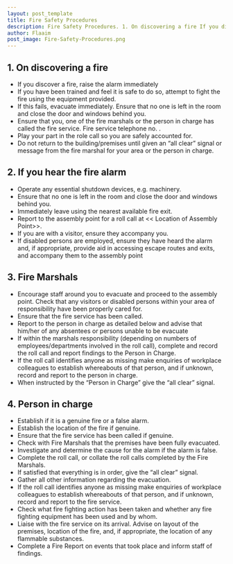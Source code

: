 ```yaml
---
layout: post_template
title: Fire Safety Procedures
description: Fire Safety Procedures. 1. On discovering a fire If you discover a fire, raise the alarm immediately
author: Flaaim
post_image: Fire-Safety-Procedures.png
---
```


## 1. On discovering a fire
- If you discover a fire, raise the alarm immediately
- If you have been trained and feel it is safe to do so, attempt to fight the fire using the equipment provided.
- If this fails, evacuate immediately. Ensure that no one is left in the room and close the door and windows behind you.
- Ensure that you, one of the fire marshals or the person in charge has called the fire service. Fire service telephone no. .
- Play your part in the role call so you are safely accounted for.
- Do not return to the building/premises until given an “all clear” signal or message from the fire marshal for your area or the person in charge.


## 2. If you hear the fire alarm
- Operate any essential shutdown devices, e.g. machinery.
- Ensure that no one is left in the room and close the door and windows behind you.
- Immediately leave using the nearest available fire exit.
- Report to the assembly point for a roll call at << Location of Assembly Point>>.
- If you are with a visitor, ensure they accompany you.
- If disabled persons are employed, ensure they have heard the alarm and, if appropriate, provide aid in accessing escape routes and exits, and accompany them to the assembly point

## 3. Fire Marshals

- Encourage staff around you to evacuate and proceed to the assembly point. Check that any visitors or disabled persons within your area of responsibility have been properly cared for.
- Ensure that the fire service has been called.
- Report to the person in charge as detailed below and advise that him/her of any absentees or persons unable to be evacuate 
- If within the marshals responsibility (depending on numbers of employees/departments involved in the roll call), complete and record the roll call and report findings to the Person in Charge.
- If the roll call identifies anyone as missing make enquiries of workplace colleagues to establish whereabouts of that person, and if unknown, record and report to the person in charge.
- When instructed by the “Person in Charge” give the “all clear” signal.


## 4. Person in charge

- Establish if it is a genuine fire or a false alarm.
- Establish the location of the fire if genuine.
- Ensure that the fire service has been called if genuine.
- Check with Fire Marshals that the premises have been fully evacuated.
- Investigate and determine the cause for the alarm if the alarm is false.
- Complete the roll call, or collate the roll calls completed by the Fire Marshals.
- If satisfied that everything is in order, give the “all clear” signal.
- Gather all other information regarding the evacuation.
- If the roll call identifies anyone as missing make enquiries of workplace colleagues to establish whereabouts of that person, and if unknown, record and report to the fire service.
- Check what fire fighting action has been taken and whether any fire fighting equipment has been used and by whom.
- Liaise with the fire service on its arrival. Advise on layout of the premises, location of the fire, and, if appropriate, the location of any flammable substances.
- Complete a Fire Report on events that took place and inform staff of findings.
